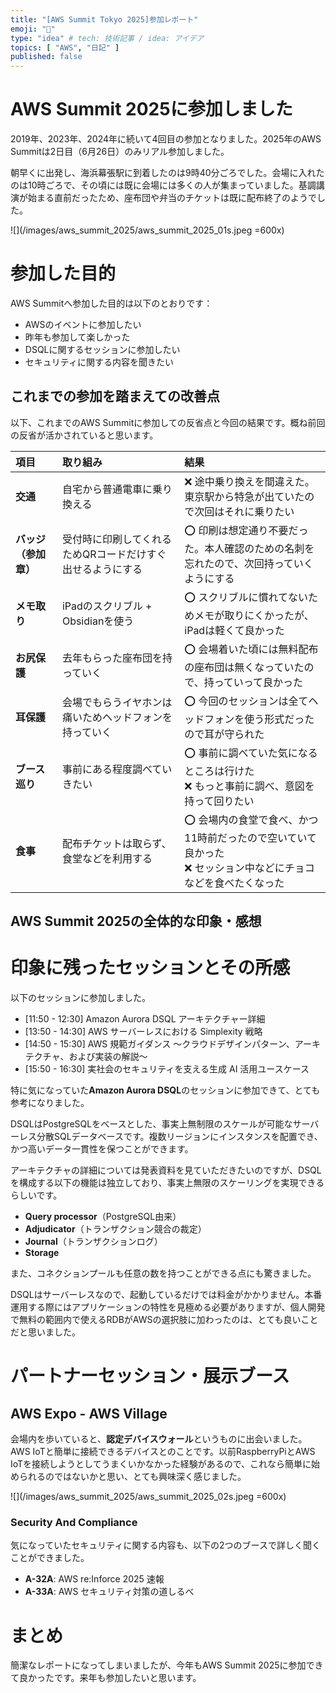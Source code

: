 ```yaml
---
title: "[AWS Summit Tokyo 2025]参加レポート"
emoji: "👏"
type: "idea" # tech: 技術記事 / idea: アイデア
topics: [ "AWS", "日記" ]
published: false
---
```


# AWS Summit 2025に参加しました

2019年、2023年、2024年に続いて4回目の参加となりました。2025年のAWS Summitは2日目（6月26日）のみリアル参加しました。

朝早くに出発し、海浜幕張駅に到着したのは9時40分ごろでした。会場に入れたのは10時ごろで、その頃には既に会場には多くの人が集まっていました。基調講演が始まる直前だったため、座布団や弁当のチケットは既に配布終了のようでした。

![](/images/aws_summit_2025/aws_summit_2025_01s.jpeg =600x)

# 参加した目的

AWS Summitへ参加した目的は以下のとおりです：

- AWSのイベントに参加したい
- 昨年も参加して楽しかった
- DSQLに関するセッションに参加したい
- セキュリティに関する内容を聞きたい

## これまでの参加を踏まえての改善点

以下、これまでのAWS Summitに参加しての反省点と今回の結果です。概ね前回の反省が活かされていると思います。

| 項目           | 取り組み                           | 結果                                                            |
|:-------------|:-------------------------------|:--------------------------------------------------------------|
| **交通**       | 自宅から普通電車に乗り換える                 | ❌ 途中乗り換えを間違えた。東京駅から特急が出ていたので次回はそれに乗りたい                        |
| **バッジ（参加章）** | 受付時に印刷してくれるためQRコードだけすぐ出せるようにする | ⭕️ 印刷は想定通り不要だった。本人確認のための名刺を忘れたので、次回持っていくようにする                 |
| **メモ取り**     | iPadのスクリブル + Obsidianを使う       | ⭕️ スクリブルに慣れてないためメモが取りにくかったが、iPadは軽くて良かった                      |
| **お尻保護**     | 去年もらった座布団を持っていく                | ⭕️ 会場着いた頃には無料配布の座布団は無くなっていたので、持っていって良かった                      |
| **耳保護**      | 会場でもらうイヤホンは痛いためヘッドフォンを持っていく    | ⭕️ 今回のセッションは全てヘッドフォンを使う形式だったので耳が守られた                          |
| **ブース巡り**    | 事前にある程度調べていきたい                 | ⭕️ 事前に調べていた気になるところは行けた<br>❌ もっと事前に調べ、意図を持って回りたい               |
| **食事**       | 配布チケットは取らず、食堂などを利用する           | ⭕️ 会場内の食堂で食べ、かつ11時前だったので空いていて良かった<br>❌ セッション中などにチョコなどを食べたくなった |



## AWS Summit 2025の全体的な印象・感想

# 印象に残ったセッションとその所感

以下のセッションに参加しました。

- [11:50 - 12:30] Amazon Aurora DSQL アーキテクチャー詳細
- [13:50 - 14:30] AWS サーバーレスにおける Simplexity 戦略
- [14:50 - 15:30] AWS 規範ガイダンス 〜クラウドデザインパターン、アーキテクチャ、および実装の解説〜
- [15:50 - 16:30] 実社会のセキュリティを支える生成 AI 活用ユースケース

特に気になっていた**Amazon Aurora DSQL**のセッションに参加できて、とても参考になりました。

DSQLはPostgreSQLをベースとした、事実上無制限のスケールが可能なサーバーレス分散SQLデータベースです。複数リージョンにインスタンスを配置でき、かつ高いデータ一貫性を保つことができます。

アーキテクチャの詳細については発表資料を見ていただきたいのですが、DSQLを構成する以下の機能は独立しており、事実上無限のスケーリングを実現できるらしいです。

- **Query processor**（PostgreSQL由来）
- **Adjudicator**（トランザクション競合の裁定）
- **Journal**（トランザクションログ）
- **Storage**

また、コネクションプールも任意の数を持つことができる点にも驚きました。

DSQLはサーバーレスなので、起動しているだけでは料金がかかりません。本番運用する際にはアプリケーションの特性を見極める必要がありますが、個人開発で無料の範囲内で使えるRDBがAWSの選択肢に加わったのは、とても良いことだと思いました。

# パートナーセッション・展示ブース

## AWS Expo - AWS Village

会場内を歩いていると、**認定デバイスウォール**というものに出会いました。AWS IoTと簡単に接続できるデバイスとのことです。以前RaspberryPiとAWS IoTを接続しようとしてうまくいかなかった経験があるので、これなら簡単に始められるのではないかと思い、とても興味深く感じました。

![](/images/aws_summit_2025/aws_summit_2025_02s.jpeg =600x)

### Security And Compliance

気になっていたセキュリティに関する内容も、以下の2つのブースで詳しく聞くことができました。

- **A-32A**: AWS re:Inforce 2025 速報
- **A-33A**: AWS セキュリティ対策の道しるべ

# まとめ

簡潔なレポートになってしまいましたが、今年もAWS Summit 2025に参加できて良かったです。来年も参加したいと思います。

